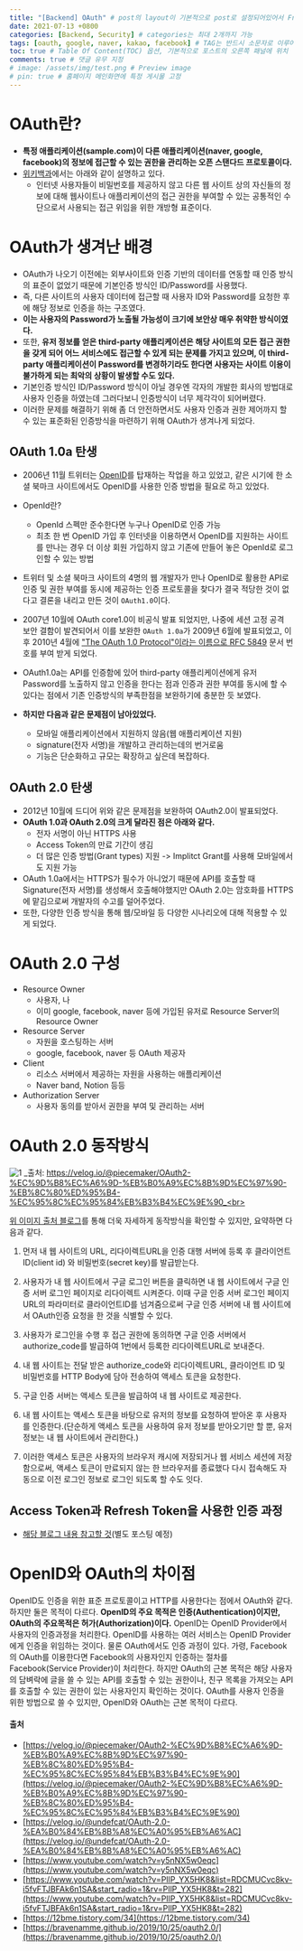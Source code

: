 ```yaml
---
title: "[Backend] OAuth" # post의 layout이 기본적으로 post로 설정되어있어서 Front Matter에 따로 layout변수를 만들어 주지 않아도 됨
date: 2021-07-13 +0800
categories: [Backend, Security] # categories는 최대 2개까지 가능
tags: [oauth, google, naver, kakao, facebook] # TAG는 반드시 소문자로 이루어져야함, 0~무한개까지 지정 가능
toc: true # Table Of Content(TOC) 옵션, 기본적으로 포스트의 오른쪽 패널에 위치
comments: true # 댓글 유무 지정
# image: /assets/img/test.png # Preview image
# pin: true # 홈페이지 메인화면에 특정 게시물 고정
---
```


# OAuth란?
- <b>특정 애플리케이션(sample.com)이 다른 애플리케이션(naver, google, facebook)의 정보에 접근할 수 있는 권한을 관리하는 오픈 스탠다드 프로토콜이다.</b>
- [위키백과](https://ko.wikipedia.org/wiki/OAuth)에서는 아래와 같이 설명하고 있다.
    - 인터넷 사용자들이 비밀번호를 제공하지 않고 다른 웹 사이트 상의 자신들의 정보에 대해 웹사이트나 애플리케이션의 접근 권한을 부여할 수 있는 공통적인 수단으로서 사용되는 접근 위임을 위한 개방형 표준이다.

# OAuth가 생겨난 배경
- OAuth가 나오기 이전에는 외부사이트와 인증 기반의 데이터를 연동할 때 인증 방식의 표준이 없었기 때문에 기본인증 방식인 ID/Password를 사용했다.
- 즉, 다른 사이트의 사용자 데이터에 접근할 때 사용자 ID와 Password를 요청한 후에 해당 정보로 인증을 하는 구조였다.
- <b>이는 사용자의 Password가 노출될 가능성이 크기에 보안상 매우 취약한 방식이였다.</b>
- 또한, <b>유저 정보를 얻은 third-party 애플리케이션은 해당 사이트의 모든 접근 권한을 갖게 되어 어느 서비스에도 접근할 수 있게 되는 문제를 가지고 있으며, 이 third-party 애플리케이션이 Password를 변경하기라도 한다면 사용자는 사이트 이용이 불가하게 되는 최악의 상황이 발생할 수도 있다.</b>
- 기본인증 방식인 ID/Password 방식이 아닐 경우엔 각자의 개발한 회사의 방법대로 사용자 인증을 하였는데 그러다보니 인증방식이 너무 제각각이 되어버렸다.
- 이러한 문제를 해결하기 위해 좀 더 안전하면서도 사용자 인증과 권한 제어까지 할 수 있는 표준화된 인증방식을 마련하기 위해 OAuth가 생겨나게 되었다.

## OAuth 1.0a 탄생
- 2006년 11월 트위터는 [OpenID](https://ko.wikipedia.org/wiki/%EC%98%A4%ED%94%88%EC%95%84%EC%9D%B4%EB%94%94)를 탑재하는 작업을 하고 있었고, 같은 시기에 한 소셜 북마크 사이트에서도 OpenID를 사용한 인증 방법을 필요로 하고 있었다.

- OpenId란?
    - OpenId 스펙만 준수한다면 누구나 OpenID로 인증 가능
    - 최초 한 번 OpenID 가입 후 인터넷을 이용하면서 OpenID를 지원하는 사이트를 만나는 경우 더 이상 회원 가입하지 않고 기존에 만들어 놓은 OpenId로 로그인할 수 있는 방법


- 트위터 및 소셜 북마크 사이트의 4명의 웹 개발자가 만나 OpenID로 활용한 API로 인증 및 권한 부여를 동시에 제공하는 인증 프로토콜을 찾다가 결국 적당한 것이 없다고 결론을 내리고 만든 것이 `OAuth1.0`이다.
- 2007년 10월에 OAuth core1.0이 비공식 발표 되었지만, 나중에 세션 고정 공격 보안 결함이 발견되어서 이를 보완한 `OAuth 1.0a`가 2009년 6월에 발표되었고, 이후 2010년 4월에 ["The OAuth 1.0 Protocol"이라는 이름으로 RFC 5849](https://datatracker.ietf.org/doc/html/rfc5849) 문서 번호를 부여 받게 되었다.
- OAuth1.0a는 API를 인증함에 있어 third-party 애플리케이션에게 유저 Password를 노출하지 않고 인증을 한다는 점과 인증과 권한 부여를 동시에 할 수 있다는 점에서 기존 인증방식의 부족한점을 보완하기에 충분한 듯 보였다.
- <b>하지만 다음과 같은 문제점이 남아있었다.</b>
    - 모바일 애플리케이션에서 지원하지 않음(웹 애플리케이션 지원)
    - signature(전자 서명)을 개발하고 관리하는데의 번거로움
    - 기능은 단순화하고 규모는 확장하고 싶은데 복잡하다.

## OAuth 2.0 탄생
- 2012년 10월에 드디어 위와 같은 문제점을 보완하여 OAuth2.0이 발표되었다.
- <b>OAuth 1.0과 OAuth 2.0의 크게 달라진 점은 아래와 같다.</b>
    - 전자 서명이 아닌 HTTPS 사용
    - Access Token의 만료 기간이 생김
    - 더 많은 인증 방법(Grant types) 지원 -> Implitct Grant를 사용해 모바일에서도 지원 가능
- OAuth 1.0a에서는 HTTPS가 필수가 아니었기 때문에 API를 호출할 때 Signature(전자 서명)를 생성해서 호출해야했지만 OAuth 2.0는 암호화를 HTTPS에 맡김으로써 개발자의 수고를 덜어주었다.
- 또한, 다양한 인증 방식을 통해 웹/모바일 등 다양한 시나리오에 대해 적용할 수 있게 되었다.

# OAuth 2.0 구성
- Resource Owner
    - 사용자, 나
    - 이미 google, facebook, naver 등에 가입된 유저로 Resource Server의 Resource Owner
- Resource Server
    - 자원을 호스팅하는 서버
    - google, facebook, naver 등 OAuth 제공자
- Client
    - 리소스 서버에서 제공하는 자원을 사용하는 애플리케이션
    - Naver band, Notion 등등
- Authorization Server
    - 사용자 동의를 받아서 권한을 부여 및 관리하는 서버

# OAuth 2.0 동작방식
![1](https://user-images.githubusercontent.com/44339530/125400401-cca3b580-e3ec-11eb-9d0f-6d8eecd39306.png)
_출처: https://velog.io/@piecemaker/OAuth2-%EC%9D%B8%EC%A6%9D-%EB%B0%A9%EC%8B%9D%EC%97%90-%EB%8C%80%ED%95%B4-%EC%95%8C%EC%95%84%EB%B3%B4%EC%9E%90_<br>

[위 이미지 출처 블로그](https://velog.io/@piecemaker/OAuth2-%EC%9D%B8%EC%A6%9D-%EB%B0%A9%EC%8B%9D%EC%97%90-%EB%8C%80%ED%95%B4-%EC%95%8C%EC%95%84%EB%B3%B4%EC%9E%90)를 통해 더욱 자세하게 동작방식을 확인할 수 있지만, 요약하면 다음과 같다.<br>

1) 먼저 내 웹 사이트의 URL, 리다이렉트URL을 인증 대행 서버에 등록 후 클라이언트ID(client id) 와 비밀번호(secret key)를 발급받는다.<br>

2) 사용자가 내 웹 사이트에서 구글 로그인 버튼을 클릭하면 내 웹 사이트에서 구글 인증 서버 로그인 페이지로 리다이렉트 시켜준다. 이때 구글 인증 서버 로그인 페이지URL의 파라미터로 클라이언트ID를 넘겨줌으로써 구글 인증 서버에 내 웹 사이트에서 OAuth인증 요청을 한 것을 식별할 수 있다.<br>

3) 사용자가 로그인을 수행 후 접근 권한에 동의하면 구글 인증 서버에서 authorize_code를 발급하여 1번에서 등록한 리다이렉트URL로 보내준다.<br>

4) 내 웹 사이트는 전달 받은 authorize_code와 리다이렉트URL, 클라이언트 ID 및 비밀번호를 HTTP Body에 담아 전송하여 액세스 토큰을 요청한다.<br>

5) 구글 인증 서버는 액세스 토큰을 발급하여 내 웹 사이트로 제공한다.<br>

6) 내 웹 사이트는 액세스 토큰을 바탕으로 유저의 정보를 요청하여 받아온 후 사용자를 인증한다.(단순하게 액세스 토큰을 사용하여 유저 정보를 받아오기만 할 뿐, 유저정보는 내 웹 사이트에서 관리한다.)<br>

7) 이러한 액세스 토큰은 사용자의 브라우저 캐시에 저장되거나 웹 서비스 세션에 저장함으로써, 액세스 토큰이 만료되지 않는 한 브라우저를 종료했다 다시 접속해도 자동으로 이전 로그인 정보로 로그인 되도록 할 수도 잇다.<br>

## Access Token과 Refresh Token을 사용한 인증 과정
- [해당 블로그 내용 참고할 것](https://tansfil.tistory.com/59)(별도 포스팅 예정)

# OpenID와 OAuth의 차이점
OpenID도 인증을 위한 표준 프로토콜이고 HTTP를 사용한다는 점에서 OAuth와 같다. 하지만 둘은 목적이 다르다. <b>OpenID의 주요 목적은 인증(Authentication)이지만, OAuth의 주요목적은 허가(Authorization)이다.</b> OpenID는 OpenID Provider에서 사용자의 인증과정을 처리한다. OpenID를 사용하는 여러 서비스는 OpenID Provider에게 인증을 위임하는 것이다. 물론 OAuth에서도 인증 과정이 있다. 가령, Facebook의 OAuth를 이용한다면 Facebook의 사용자인지 인증하는 절차를 Facebook(Service Provider)이 처리한다. 하지만 OAuth의 근본 목적은 해당 사용자의 담벼락에 글을 쓸 수 있는 API를 호출할 수 있는 권한이나, 친구 목록을 가져오는 API를 호출할 수 있는 권한이 있는 사용자인지 확인하는 것이다. OAuth를 사용자 인증을 위한 방법으로 쓸 수 있지만, OpenID와 OAuth는 근본 목적이 다르다.

#### 출처
- [https://velog.io/@piecemaker/OAuth2-%EC%9D%B8%EC%A6%9D-%EB%B0%A9%EC%8B%9D%EC%97%90-%EB%8C%80%ED%95%B4-%EC%95%8C%EC%95%84%EB%B3%B4%EC%9E%90](https://velog.io/@piecemaker/OAuth2-%EC%9D%B8%EC%A6%9D-%EB%B0%A9%EC%8B%9D%EC%97%90-%EB%8C%80%ED%95%B4-%EC%95%8C%EC%95%84%EB%B3%B4%EC%9E%90)
- [https://velog.io/@undefcat/OAuth-2.0-%EA%B0%84%EB%8B%A8%EC%A0%95%EB%A6%AC](https://velog.io/@undefcat/OAuth-2.0-%EA%B0%84%EB%8B%A8%EC%A0%95%EB%A6%AC)
- [https://www.youtube.com/watch?v=y5nNX5w0eqc](https://www.youtube.com/watch?v=y5nNX5w0eqc)
- [https://www.youtube.com/watch?v=PIlP_YX5HK8&list=RDCMUCvc8kv-i5fvFTJBFAk6n1SA&start_radio=1&rv=PIlP_YX5HK8&t=282](https://www.youtube.com/watch?v=PIlP_YX5HK8&list=RDCMUCvc8kv-i5fvFTJBFAk6n1SA&start_radio=1&rv=PIlP_YX5HK8&t=282)
- [https://12bme.tistory.com/34](https://12bme.tistory.com/34)
- [https://bravenamme.github.io/2019/10/25/oauth2.0/](https://bravenamme.github.io/2019/10/25/oauth2.0/)